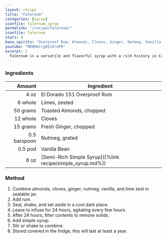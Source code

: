 ```yaml
---
layout: recipe
title: "Falernum"
categories: [syrup]
iconfile: falernum_syrup
permalink: "/recipe/falernum/"
iconfile: falernum
stars: 0
base_spirits: "Overproof Rum, Almonds, Cloves, Ginger, Nutmeg, Vanilla Bean"
youtube: "MEQMeCrg0Zi8rePO"
excerpt: |
  Falernum is a versatile and flavorful syrup with a rich history in Caribbean and tiki cocktails. It typically contains a blend of lime, ginger, almond, and cloves, creating a complex and balanced flavor profile.
---
```


### Ingredients

|       Amount | Ingredient                                                |
| -----------: | --------------------------------------------------------- |
|         4 oz | El Dorado 151 Overproof Rum                               |
|      6 whole | Limes, zested                                             |
|     50 grams | Toasted Almonds, chopped                                  |
|     12 whole | Cloves                                                    |
|     15 grams | Fresh Ginger, chopped                                     |
| 0.5 barspoon | Nutmeg, grated                                            |
|      0.5 pod | Vanilla Bean                                              |
|         8 oz | [Semi-Rich Simple Syrup]({%link recipe/simple_syrup.md%}) |

### Method

1. Combine almonds, cloves, ginger, nutmeg, vanilla, and lime zest in sealable jar.
2. Add rum.
3. Seal, shake, and set aside in a cool dark place.
4. Leave to infuse for 24 hours, agitating every few hours.
5. After 24 hours, filter contents to remove solids.
6. Add simple syrup.
7. Stir or shake to combine.
8. Stored covered in the fridge, this will last at least a year.
